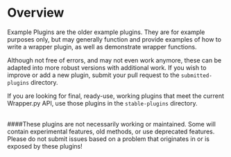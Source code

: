 # Overview #

Example Plugins are the older example plugins.  They are for example
purposes only, but may generally function and provide examples
of how to write a wrapper plugin, as well as demonstrate wrapper functions.

Although not free of errors, and may not even work anymore, these can be adapted
into more robust versions with additional work.  If you wish to improve
or add a new plugin, submit your pull request to the `submitted-plugins`
directory.

If you are looking for final, ready-use, working plugins that meet the
current Wrapper.py API, use those plugins in the `stable-plugins`
directory.
<br>
<br>


####These plugins are not necessarily working or maintained.
Some will contain experimental features, old methods, or use deprecated
features.  Please do not submit issues based on a problem that originates
in or is exposed by these plugins!
